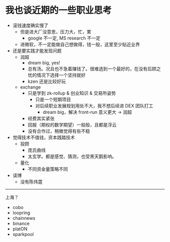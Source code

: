 # 我也谈近期的一些职业思考

+ 滚钱速度确实慢了
    * 但是进大厂没意思，压力大，忙，累
        - google 不一定, MS research 不一定
    * 进微软，不一定能做自己想做得，钱一般，这里至少贴近业界
+ 还是要实践才能发现问题
    * 润超
        - dream big, yes!
        - 总有汤。况且也不急着赚钱了。很难选到一个最好的，在没有后顾之忧的情况下选择一个坚持就好
        - kzen 还是比较好玩
    * exchange
        - 只是学到 zk-rollup & 创业知识 & 交易所姿势
            + 只是一个短期项目
            + 对后续职业发展规划用处不大，我不想后续进 DEX 团队打工
                * dream big，解决 front-run 意义更大 -> 润超
        - 经费其实紧张
        - 回报（期权的数学期望）一般般，且都是浮云
        - 没有合作过，稍微觉得有些不稳
+ 觉得技术不值钱，资本践踏技术
    * 投顾
        - 庞氏曲线
        - 太玄学。都是感觉、猜测，也受黑天鹅影响。
    * 量化
        - 不同资金量策略不同
+ 读博
    * 没有陈伟霆

---

上海？

+ cobo
+ loopring
+ chainnews
+ binance
+ platON
+ sparkpool
